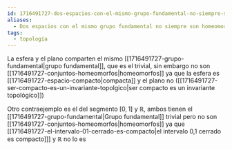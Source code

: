 ```yaml
---
id: 1716491727-dos-espacios-con-el-mismo-grupo-fundamental-no-siempre-son-homeomorfos
aliases:
  - Dos espacios con el mismo grupo fundamental no siempre son homeomorfos
tags:
  - topología
---
```


La esfera y el plano comparten el mismo [[1716491727-grupo-fundamental|grupo fundamental]], que es el trivial, sin embargo no son [[1716491727-conjuntos-homeomorfos|homeomorfos]] ya que la esfera es [[1716491727-espacio-compacto|compacta]] y el plano no ([[1716491727-ser-compacto-es-un-invariante-topolgico|ser compacto es un invariante topológico]])

Otro contraejemplo es el del segmento $[0,1]$ y $\mathbb{R}$, ambos tienen el [[1716491727-grupo-fundamental|Grupo fundamental]] trivial pero no son [[1716491727-conjuntos-homeomorfos|homeomorfos]] ya que [[1716491727-el-intervalo-01-cerrado-es-compacto|el intervalo 0,1 cerrado es compacto]]] y $\mathbb{R}$ no lo es